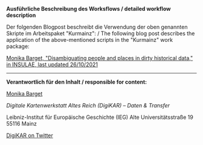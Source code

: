 
**Ausführliche Beschreibung des Worksflows / detailed workflow description**

Der folgenden Blogpost beschreibt die Verwendung der oben genannten Skripte im Arbeitspaket "Kurmainz": / The following blog post describes the application of the above-mentioned scripts in the "Kurmainz" work package:

[Monika Barget, "Disambiguating people and places in dirty historical data," in INSULAE, last updated 26/10/2021](https://insulae.hypotheses.org/333)

<hr>

**Verantwortlich für den Inhalt / responsible for content:**

[Monika Barget](https://github.com/MonikaBarget)

*Digitale Kartenwerkstatt Altes Reich (DigiKAR) – Daten & Transfer* 

Leibniz-Institut für Europäische Geschichte (IEG) 
Alte Universitätsstraße 19 
55116 Mainz 

[DigiKAR on Twitter](https://twitter.com/digi_KAR)
